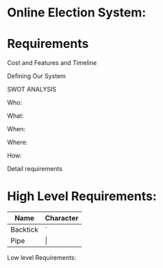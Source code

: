 # Online Election System:


# Requirements




Cost and Features and Timeline






Defining Our System







SWOT ANALYSIS

Who:

What:

When:

Where:

How:


Detail requirements


# High Level Requirements:

| Name     | Character |
| ---      | ---       |
| Backtick | `         |
| Pipe     | \|        |	
		
		
		
		
		



Low level Requirements:
